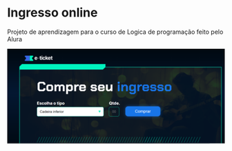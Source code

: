 <H1>Ingresso online</H1>

<p>Projeto de aprendizagem para o curso de Logica de programação feito pelo Alura</p>
<img src = 'image.png'>

